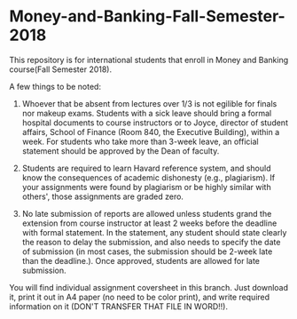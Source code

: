 # Money-and-Banking-Fall-Semester-2018
This repository is for international students that enroll in Money and Banking course(Fall Semester 2018). 

A few things to be noted: 

1. Whoever that be absent from lectures over 1/3 is not egilible for finals nor makeup exams. Students with a sick leave should bring a formal hospital documents to course instructors or to Joyce, director of student affairs, School of Finance (Room 840, the Executive Building), within a week. For students who take more than 3-week leave, an official statement should be approved by the Dean of faculty. 

2. Students are required to learn Havard reference system, and should know the consequences of academic dishonesty (e.g., plagiarism). If your assignments were found by plagiarism or be highly similar with others', those assignments are graded zero. 

3. No late submission of reports are allowed unless students grand the extension from course instructor at least 2 weeks before the deadline with formal statement. In the statement, any student should state clearly the reason to delay the submission, and also needs to specify the date of submission (in most cases, the submission should be 2-week late than the deadline.). Once approved, students are allowed for late submission. 

You will find individual assignment coversheet in this branch. Just download it, print it out in A4 paper (no need to be color print), and write required information on it (DON'T TRANSFER THAT FILE IN WORD!!). 
